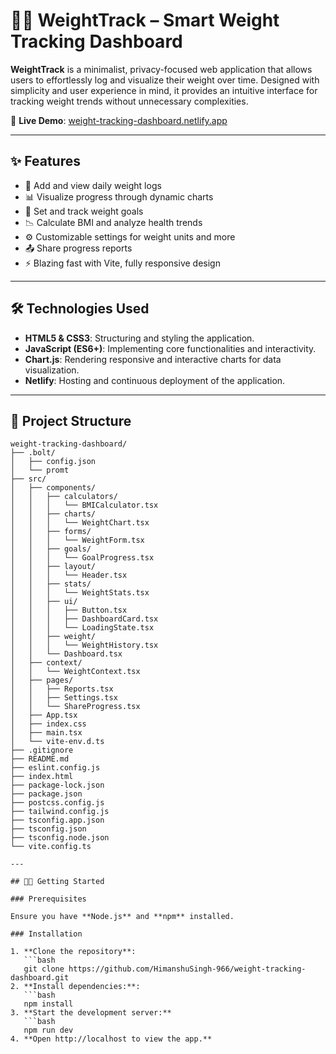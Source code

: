 # 🏋️‍♂️ WeightTrack – Smart Weight Tracking Dashboard

**WeightTrack** is a minimalist, privacy-focused web application that allows users to effortlessly log and visualize their weight over time. Designed with simplicity and user experience in mind, it provides an intuitive interface for tracking weight trends without unnecessary complexities.

🔗 **Live Demo**: [weight-tracking-dashboard.netlify.app](https://weight-tracking-dashboard.netlify.app)

---

## ✨ Features

- 📅 Add and view daily weight logs
- 📊 Visualize progress through dynamic charts
- 🎯 Set and track weight goals
- 📉 Calculate BMI and analyze health trends
- ⚙️ Customizable settings for weight units and more
- 📤 Share progress reports
- ⚡ Blazing fast with Vite, fully responsive design


---

## 🛠️ Technologies Used

- **HTML5 & CSS3**: Structuring and styling the application.
- **JavaScript (ES6+)**: Implementing core functionalities and interactivity.
- **Chart.js**: Rendering responsive and interactive charts for data visualization.
- **Netlify**: Hosting and continuous deployment of the application.

---

## 📂 Project Structure

```plaintext
weight-tracking-dashboard/
├── .bolt/
│   ├── config.json
│   └── promt
├── src/
│   ├── components/
│   │   ├── calculators/
│   │   │   └── BMICalculator.tsx
│   │   ├── charts/
│   │   │   └── WeightChart.tsx
│   │   ├── forms/
│   │   │   └── WeightForm.tsx
│   │   ├── goals/
│   │   │   └── GoalProgress.tsx
│   │   ├── layout/
│   │   │   └── Header.tsx
│   │   ├── stats/
│   │   │   └── WeightStats.tsx
│   │   ├── ui/
│   │   │   ├── Button.tsx
│   │   │   ├── DashboardCard.tsx
│   │   │   └── LoadingState.tsx
│   │   ├── weight/
│   │   │   └── WeightHistory.tsx
│   │   └── Dashboard.tsx
│   ├── context/
│   │   └── WeightContext.tsx
│   ├── pages/
│   │   ├── Reports.tsx
│   │   ├── Settings.tsx
│   │   └── ShareProgress.tsx
│   ├── App.tsx
│   ├── index.css
│   ├── main.tsx
│   └── vite-env.d.ts
├── .gitignore
├── README.md
├── eslint.config.js
├── index.html
├── package-lock.json
├── package.json
├── postcss.config.js
├── tailwind.config.js
├── tsconfig.app.json
├── tsconfig.json
├── tsconfig.node.json
└── vite.config.ts

---

## 🧑‍💻 Getting Started

### Prerequisites

Ensure you have **Node.js** and **npm** installed.

### Installation

1. **Clone the repository**:
   ```bash
   git clone https://github.com/HimanshuSingh-966/weight-tracking-dashboard.git
2. **Install dependencies:**:
   ```bash
   npm install
3. **Start the development server:**
   ```bash
   npm run dev
4. **Open http://localhost to view the app.**

